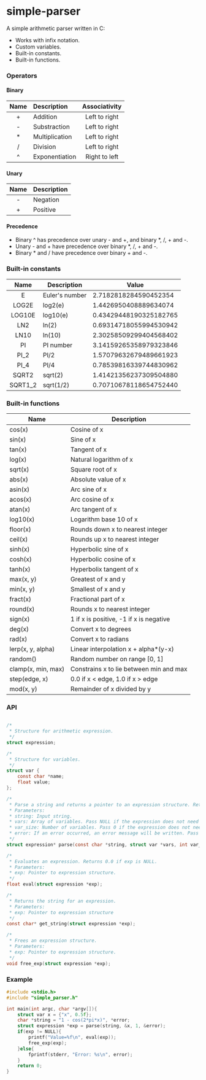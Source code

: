 # simple-parser

A simple arithmetic parser written in C:
- Works with infix notation.
- Custom variables.
- Built-in constants.
- Built-in functions.

### Operators

#### Binary

| Name |   Description  | Associativity |
|:----:|:---------------|:-------------:|
|  +   | Addition       | Left to right |
|  -   | Substraction   | Left to right |
|  *   | Multiplication | Left to right |
|  /   | Division       | Left to right |
|  ^   | Exponentiation | Right to left |

#### Unary

| Name | Description |
|:----:|:------------|
|  -   | Negation    |
|  +   | Positive    |

#### Precedence

- Binary ^ has precedence over unary - and +, and binary *, /, + and -.
- Unary - and + have precedence over binary  *, /, + and -.
- Binary * and / have precedence over binary + and -.

### Built-in constants

|   Name   |   Description  |        Value           |
|:--------:|----------------|------------------------|
|    E     | Euler's number | 2.7182818284590452354  |
|  LOG2E   | log2(e)        | 1.4426950408889634074  |
|  LOG10E  | log10(e)       | 0.43429448190325182765 |
|   LN2    | ln(2)          | 0.69314718055994530942 |
|   LN10   | ln(10)         | 2.30258509299404568402 |
|    PI    | PI number      | 3.14159265358979323846 |
|   PI_2   | PI/2           | 1.57079632679489661923 |
|   PI_4   | PI/4           | 0.78539816339744830962 |
|  SQRT2   | sqrt(2)        | 1.41421356237309504880 |
| SQRT1_2  | sqrt(1/2)      | 0.70710678118654752440 |

### Built-in functions

|       Name         |               Description               |
|--------------------|-----------------------------------------|
| cos(x)             | Cosine of x                             |
| sin(x)             | Sine of x                               |
| tan(x)             | Tangent of x                            |
| log(x)             | Natural logarithm of x                  |
| sqrt(x)            | Square root of x                        |
| abs(x)             | Absolute value of x                     |
| asin(x)            | Arc sine of x                           |
| acos(x)            | Arc cosine of x                         |
| atan(x)            | Arc tangent of x                        |
| log10(x)           | Logarithm base 10 of x                  |
| floor(x)           | Rounds down x to nearest integer        |
| ceil(x)            | Rounds up x to nearest integer          | 
| sinh(x)            | Hyperbolic sine of x                    |
| cosh(x)            | Hyperbolic cosine of x                  |
| tanh(x)            | Hyperbolix tangent of x                 |
| max(x, y)          | Greatest of x and y                     |
| min(x, y)          | Smallest of x and y                     |
| fract(x)           | Fractional part of x                    |
| round(x)           | Rounds x to nearest integer             |
| sign(x)            | 1 if x is positive, -1 if x is negative |
| deg(x)             | Convert x to degrees                    |
| rad(x)             | Convert x to radians                    |
| lerp(x, y, alpha)  | Linear interpolation x + alpha*(y-x)    |
| random()           | Random number on range [0, 1]           |
| clamp(x, min, max) | Constrains x to lie between min and max |
| step(edge, x)      | 0.0 if x < edge, 1.0 if x > edge        |
| mod(x, y)          | Remainder of x divided by y             |

### API

```C

/*
 * Structure for arithmetic expression.
 */
struct expression;

/*
 * Structure for variables.
 */
struct var {
    const char *name;
    float value;
};

/*
 * Parse a string and returns a pointer to an expression structure. Returns NULL on error.
 * Parameters:
 * string: Input string.
 * vars: Array of variables. Pass NULL if the expression does not need variables.
 * var_size: Number of variables. Pass 0 if the expression does not need variables.
 * error: If an error occurred, an error message will be written. Pass NULL if you don't need an error message.
 */
struct expression* parse(const char *string, struct var *vars, int var_size, char **error);

/*
 * Evaluates an expression. Returns 0.0 if exp is NULL.
 * Parameters:
 * exp: Pointer to expression structure.
 */
float eval(struct expression *exp);

/*
 * Returns the string for an expression.
 * Parameters:
 * exp: Pointer to expression structure
 */
const char* get_string(struct expression *exp);

/*
 * Frees an expression structure.
 * Parameters:
 * exp: Pointer to expression structure.
 */
void free_exp(struct expression *exp);

```
### Example

```C
#include <stdio.h>
#include "simple_parser.h"

int main(int argc, char *argv[]){
    struct var x = {"x", 0.5f};
    char *string = "1 - cos(2*pi*x)", *error;
    struct expression *exp = parse(string, &x, 1, &error);
    if(exp != NULL){
        printf("Value=%f\n", eval(exp));
        free_exp(exp);
    }else{
        fprintf(stderr, "Error: %s\n", error);
    }
    return 0;
}

```
